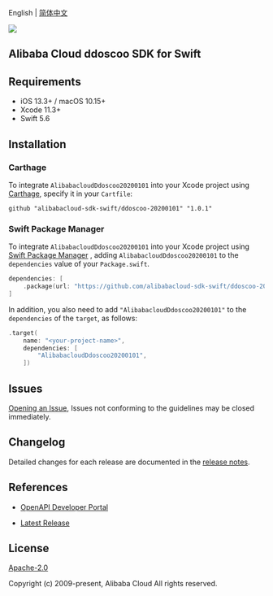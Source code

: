 English | [简体中文](README-CN.md)

![](https://aliyunsdk-pages.alicdn.com/icons/AlibabaCloud.svg)

## Alibaba Cloud ddoscoo SDK for Swift

## Requirements

- iOS 13.3+ / macOS 10.15+
- Xcode 11.3+
- Swift 5.6

## Installation

### Carthage

To integrate `AlibabacloudDdoscoo20200101` into your Xcode project using [Carthage](https://github.com/Carthage/Carthage), specify it in your `Cartfile`:

```ogdl
github "alibabacloud-sdk-swift/ddoscoo-20200101" "1.0.1"
```

### Swift Package Manager

To integrate `AlibabacloudDdoscoo20200101` into your Xcode project using [Swift Package Manager](https://swift.org/package-manager/) , adding `AlibabacloudDdoscoo20200101` to the `dependencies` value of your `Package.swift`.

```swift
dependencies: [
    .package(url: "https://github.com/alibabacloud-sdk-swift/ddoscoo-20200101.git", from: "1.0.1")
]
```

In addition, you also need to add `"AlibabacloudDdoscoo20200101"` to the `dependencies` of the `target`, as follows:

```swift
.target(
    name: "<your-project-name>",
    dependencies: [
        "AlibabacloudDdoscoo20200101",
    ])
```

## Issues

[Opening an Issue](https://github.com/alibabacloud-sdk-swift/ddoscoo-20200101/issues/new), Issues not conforming to the guidelines may be closed immediately.

## Changelog

Detailed changes for each release are documented in the [release notes](./ChangeLog.txt).

## References

* [OpenAPI Developer Portal](https://next.api.alibabacloud.com/home)
- [Latest Release](https://github.com/alibabacloud-sdk-swift/ddoscoo-20200101)

## License

[Apache-2.0](http://www.apache.org/licenses/LICENSE-2.0)

Copyright (c) 2009-present, Alibaba Cloud All rights reserved.

